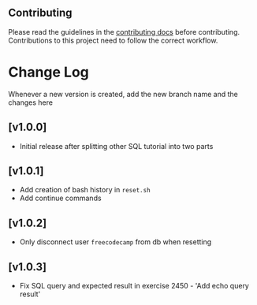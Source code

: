 ## Contributing

Please read the guidelines in the [contributing docs](https://contribute.freecodecamp.org/#/how-to-work-on-tutorials-that-use-coderoad) before contributing. Contributions to this project need to follow the correct workflow.

# Change Log

Whenever a new version is created, add the new branch name and the changes here

## [v1.0.0]

- Initial release after splitting other SQL tutorial into two parts

## [v1.0.1]

- Add creation of bash history in `reset.sh`
- Add continue commands

## [v1.0.2]

- Only disconnect user `freecodecamp` from db when resetting

## [v1.0.3]

- Fix SQL query and expected result in exercise 2450 - 'Add echo query result'